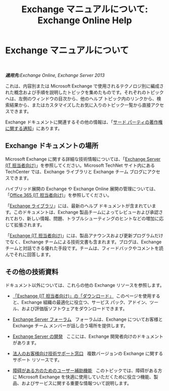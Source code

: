 ﻿---
title: 'Exchange マニュアルについて: Exchange Online Help'
TOCTitle: Exchange マニュアルについて
ms:assetid: cbc07e0d-2884-4e5d-8065-39b7f6299b9b
ms:mtpsurl: https://technet.microsoft.com/ja-jp/library/Dd351146(v=EXCHG.150)
ms:contentKeyID: 48270050
ms.date: 05/22/2018
mtps_version: v=EXCHG.150
ms.translationtype: HT
---

# Exchange マニュアルについて

 

_<strong>適用先:</strong>Exchange Online, Exchange Server 2013_

これは、内容別または Microsoft Exchange で使用されるテクノロジ別に編成された概念および手順を説明したトピックを集めたものです。それぞれのトピックへは、左側のウィンドウの目次から、他のヘルプ トピック内のリンクから、検索結果から、またはカスタマイズしたお気に入りのトピック一覧から直接アクセスできます。

Exchange ドキュメントに関連するその他の情報は、「[サード パーティの著作権に関する通知](third-party-copyright-notices-exchange-2013-help.md)」にあります。

## Exchange ドキュメントの場所

Microsoft Exchange に関する詳細な技術情報については、「[Exchange Server (IT 担当者向け)](https://go.microsoft.com/fwlink/p/?linkid=34165)」を参照してください。Microsoft TechNet サイト内にある TechCenter では、Exchange ライブラリと Exchange チーム ブログにアクセスできます。

ハイブリッド展開の Exchange や Exchange Online 展開の管理については、「[Office 365 (IT 担当者向け)](https://go.microsoft.com/fwlink/p/?linkid=282341)」を参照してください。

「[Exchange ライブラリ](https://go.microsoft.com/fwlink/p/?linkid=82055)」には、最新のヘルプ ドキュメントが含まれています。このドキュメントは、Exchange 製品チームによってレビューおよび承認されており、新しい情報、問題、トラブルシューティングのヒントなどの増加に応じて拡張されます。

「[Exchange (IT 担当者向け)](https://go.microsoft.com/fwlink/p/?linkid=178595)」には、製品アナウンスおよび更新プログラムだけでなく、Exchange チームによる技術文書も含まれます。ブログは、Exchange チームと対話できる優れた手段です。チームは、フィードバックやコメントを読んでそれに回答します。

## その他の技術資料

ドキュメント以外については、これらの他の Exchange リソースを参照します。

  - [「Exchange (IT 担当者向け)」の「ダウンロード」](https://go.microsoft.com/fwlink/p/?linkid=179447)  このページを使用すると、Exchange 組織の最適化に役立つ、サービス パック、アドイン、ツール、および評価版ソフトウェアをダウンロードできます。

  - [Exchange Server フォーラム](https://go.microsoft.com/fwlink/p/?linkid=60612)   フォーラムは、Exchange についてお客様と Exchange チーム メンバーが話し合う場所を提供します。

  - [Exchange Server の開発](https://go.microsoft.com/fwlink/p/?linkid=24705)   ここには、Exchange 開発者向けのドキュメントがあります。

  - [法人のお客様向け技術サポート窓口](https://go.microsoft.com/fwlink/p/?linkid=283967)   複数バージョンの Exchange に関するサポート リソースです。

  - [障碍がある方のためのユーザー補助機能](accessibility-for-people-with-disabilities-exchange-2013-help.md)   このトピックでは、障碍がある方に Microsoft Exchange を快適に使用していただくために役立つ機能、製品、およびサービスに関する重要な情報ついて説明します。

